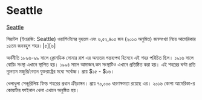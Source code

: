 # Seattle

<!-- cspell:locale en,bn -->

[Seattle](https://bn.wikipedia.org/wiki/%E0%A6%B8%E0%A6%BF%E0%A6%AF%E0%A6%BC%E0%A6%BE%E0%A6%9F%E0%A6%B2)

সিয়াটল (ইংরেজি: Seattle) ওয়াশিংটনের বৃহত্তম এবং ৬,৫২,৪০৫ জন (২০১৩ অনুমিত) জনসংখ্যা নিয়ে আমেরিকার ১৪তম জনবহুল শহর।[৫][৬]

অর্থনীতি
১৮৯৬-৯৯ সালে ক্লোনডিক সোনার রাশ এর অন্যতম গন্তব্যপথ হিসেবে এই শহর পরিচিত ছিল। ১৯১৬ সালে বোয়িং সংস্থা এখানে স্থাপিত হয়। ১৯৯৪ সালে আমাজন.কম সংস্থাটিও এখানে প্রতিষ্ঠিত করা হয়। এই শহরের ঘণ্টা প্রতি ন্যূনতম মজুরি/বেতন যুক্তরাষ্ট্রের মধ্যে সর্বোচ্চ। প্রায় $১৫ - $১৬।

খেলাধুলা
সেঞ্চুরিলিঙ্ক ফিল্ড শহরের প্রধান ক্রীড়াঙ্গন। প্রায় ৭০,০০০ ধারণক্ষমতা রয়েছে এর। ২০১৬ কোপা আমেরিকা-র কোয়ার্টার ফাইনাল খেলা এখানে অনুষ্ঠিত হয়।

<!--
cspell:words সেঞ্চুরিলিঙ্ক ক্লোনডিক গন্তব্যপথ
-->
